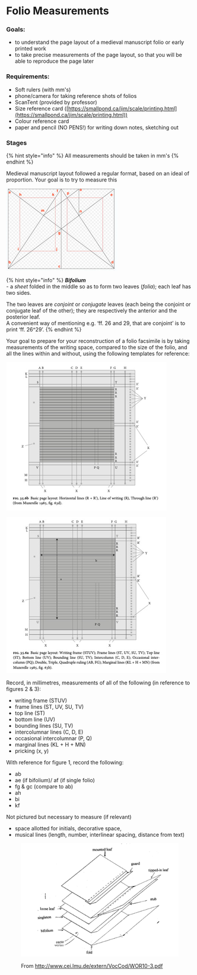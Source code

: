 # Folio Measurements

### Goals:&#x20;

* to understand the page layout of a medieval manuscript folio or early printed work
* to take precise measurements of the page layout, so that you will be able to reproduce the page later

### Requirements:

* Soft rulers (with mm's)
* phone/camera for taking reference shots of folios
* ScanTent (provided by professor)
* Size reference card ([https://smallpond.ca/jim/scale/printing.html](https://smallpond.ca/jim/scale/printing.html))
* Colour reference card&#x20;
* paper and pencil (NO PENS!) for writing down notes, sketching out

### Stages

{% hint style="info" %}
All measurements should be taken in mm's
{% endhint %}

Medieval manuscript layout followed a regular format, based on an ideal of proportion. Your goal is to try to measure this&#x20;

![Fig .1. Proportions of a bifolium](../../.gitbook/assets/Golden-section-a.jpg)

{% hint style="info" %}
_**Bifolium**_\
\- a _sheet_ folded in the middle so as to form two leaves (_folia_); each leaf has two sides.

The two leaves are _conjoint_ or _conjugate_ leaves (each being the conjoint or conjugate leaf of the other); they are respectively the anterior and the posterior leaf.\
A convenient way of mentioning e.g. ‘ff. 26 and 29, that are conjoint’ is to print ‘ff. 26^29’.
{% endhint %}

Your goal to prepare for your reconstruction of a folio facsimile is by taking measurements of the writing space, compared to the size of the folio, and all the lines within and without, using the following templates for reference:

![Fig. 2](<../../.gitbook/assets/Fig. 35.6b.png>)

![Fig 3.](<../../.gitbook/assets/Fig. 35.6a.png>)

Record, in millimetres, measurements of all of the following (in reference to figures 2 & 3):

* writing frame (STUV)
* frame lines (ST, UV, SU, TV)
* top line (ST)
* bottom line (UV)
* bounding lines (SU, TV)
* intercolumnar lines (C, D, E)
* occasional intercolumnar (P, Q)
* marginal lines (KL + H + MN)
* pricking (x, y)

With reference for figure 1, record the following:

* ab
* ae (if bifolium)/ af (if single folio)
* fg & gc (compare to ab)
* ah
* bi
* kf

Not pictured but necessary to measure (if relevant)

* space allotted for initials, decorative space,&#x20;
* musical lines (length, number, interlinear spacing, distance from text)

<figure><img src="../../.gitbook/assets/Screen Shot 2022-10-25 at 10.44.01 AM.png" alt=""><figcaption><p>From <a href="http://www.cei.lmu.de/extern/VocCod/WOR10-3.pdf">http://www.cei.lmu.de/extern/VocCod/WOR10-3.pdf</a></p></figcaption></figure>
